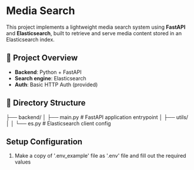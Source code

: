 # Media Search

This project implements a lightweight media search system using **FastAPI** and **Elasticsearch**, built to retrieve and serve media content stored in an Elasticsearch index.

## 🚀 Project Overview
- **Backend**: Python + FastAPI
- **Search engine**: Elasticsearch
- **Auth**: Basic HTTP Auth (provided)

## 📂 Directory Structure
├── backend/
│ ├── main.py # FastAPI application entrypoint
│ ├── utils/
│ │ └── es.py # Elasticsearch client config

## Setup Configuration
1. Make a copy of '.env_example' file as '.env' file and fill out the required values